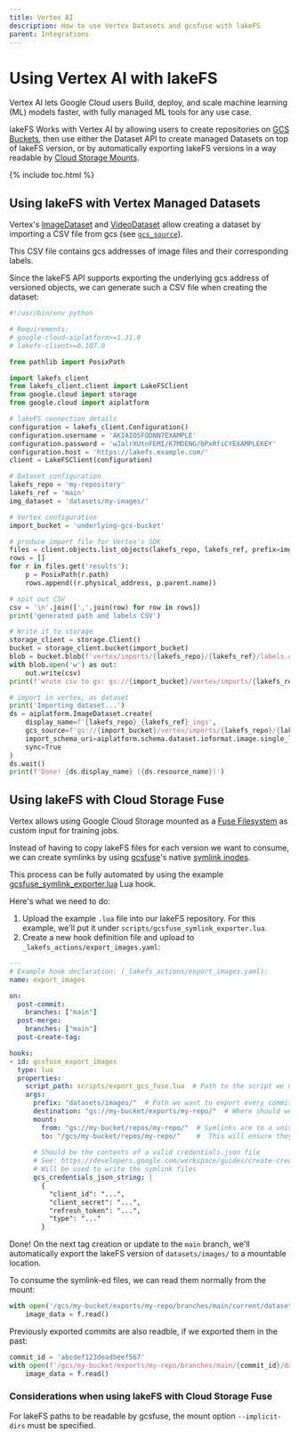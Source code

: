 ```yaml
---
title: Vertex AI
description: How to use Vertex Datasets and gcsfuse with lakeFS
parent: Integrations
---
```


# Using Vertex AI with lakeFS

Vertex AI lets Google Cloud users Build, deploy, and scale machine learning (ML) models faster, with fully managed ML tools for any use case.

lakeFS Works with Vertex AI by allowing users to create repositories on [GCS Buckets](../howto/deploy/gcp.md), then use either the Dataset API to create managed Datasets on top of lakeFS version, or by automatically exporting lakeFS versions in a way readable by [Cloud Storage Mounts](https://cloud.google.com/blog/products/ai-machine-learning/cloud-storage-file-system-ai-training). 

{% include toc.html %}

## Using lakeFS with Vertex Managed Datasets

Vertex's [ImageDataset](https://cloud.google.com/python/docs/reference/aiplatform/latest/google.cloud.aiplatform.ImageDataset) and [VideoDataset](https://cloud.google.com/python/docs/reference/aiplatform/latest/google.cloud.aiplatform.VideoDataset) allow creating a dataset by importing a CSV file from gcs (see [`gcs_source`](https://cloud.google.com/python/docs/reference/aiplatform/latest/google.cloud.aiplatform.ImageDataset#google_cloud_aiplatform_ImageDataset_create)).

This CSV file contains gcs addresses of image files and their corresponding labels.

Since the lakeFS API supports exporting the underlying gcs address of versioned objects, we can generate such a CSV file when creating the dataset:  

```python
#!/usr/bin/env python

# Requirements:
# google-cloud-aiplatform>=1.31.0
# lakefs-client>=0.107.0

from pathlib import PosixPath

import lakefs_client
from lakefs_client.client import LakeFSClient
from google.cloud import storage
from google.cloud import aiplatform

# lakeFS connection details
configuration = lakefs_client.Configuration()
configuration.username = 'AKIAIOSFODNN7EXAMPLE'
configuration.password = 'wJalrXUtnFEMI/K7MDENG/bPxRfiCYEXAMPLEKEY'
configuration.host = 'https://lakefs.example.com/'
client = LakeFSClient(configuration)

# Dataset configuration
lakefs_repo = 'my-repository'
lakefs_ref = 'main'
img_dataset = 'datasets/my-images/'

# Vertex configuration
import_bucket = 'underlying-gcs-bucket'

# produce import file for Vertex's SDK
files = client.objects.list_objects(lakefs_repo, lakefs_ref, prefix=img_dataset)
rows = []
for r in files.get('results'):
    p = PosixPath(r.path)
    rows.append((r.physical_address, p.parent.name))

# spit out CSV
csv = '\n'.join([','.join(row) for row in rows])
print('generated path and labels CSV')

# Write it to storage
storage_client = storage.Client()
bucket = storage_client.bucket(import_bucket)
blob = bucket.blob(f'vertex/imports/{lakefs_repo}/{lakefs_ref}/labels.csv')
with blob.open('w') as out:
    out.write(csv)
print(f'wrote csv to gs: gs://{import_bucket}/vertex/imports/{lakefs_repo}/{lakefs_ref}/labels.csv')

# import in vertex, as dataset
print('Importing dataset...')
ds = aiplatform.ImageDataset.create(
    display_name=f'{lakefs_repo}_{lakefs_ref}_imgs',
    gcs_source=f'gs://{import_bucket}/vertex/imports/{lakefs_repo}/{lakefs_ref}/labels.csv',
    import_schema_uri=aiplatform.schema.dataset.ioformat.image.single_label_classification,
    sync=True
)
ds.wait()
print(f'Done! {ds.display_name} ({ds.resource_name})')
```

## Using lakeFS with Cloud Storage Fuse

Vertex allows using Google Cloud Storage mounted as a [Fuse Filesystem](https://cloud.google.com/vertex-ai/docs/training/cloud-storage-file-system) as custom input for training jobs.

Instead of having to copy lakeFS files for each version we want to consume, we can create symlinks by using [gcsfuse](https://github.com/GoogleCloudPlatform/gcsfuse)'s native [symlink inodes](https://github.com/GoogleCloudPlatform/gcsfuse/blob/v1.0.0/docs/semantics.md#symlink-inodes).

This process can be fully automated by using the example [gcsfuse_symlink_exporter.lua](https://github.com/treeverse/lakeFS/blob/feature/vertex-ai/examples/hooks/gcsfuse_symlink_exporter.lua) Lua hook.

Here's what we need to do:

1. Upload the example `.lua` file into our lakeFS repository. For this example, we'll put it under `scripts/gcsfuse_symlink_exporter.lua`.
2. Create a new hook definition file and upload to `_lakefs_actions/export_images.yaml`:

```yaml
---
# Example hook declaration: (_lakefs_actions/export_images.yaml):
name: export_images

on:
  post-commit:
    branches: ["main"]
  post-merge:
    branches: ["main"]
  post-create-tag:

hooks:
- id: gcsfuse_export_images
  type: lua
  properties:
    script_path: scripts/export_gcs_fuse.lua  # Path to the script we uploaded in the previous step
    args:
      prefix: "datasets/images/"  # Path we want to export every commit
      destination: "gs://my-bucket/exports/my-repo/"  # Where should we create the symlinks?
      mount:
        from: "gs://my-bucket/repos/my-repo/"  # Symlinks are to a unix-mounted file
        to: "/gcs/my-bucket/repos/my-repo/"    #  This will ensure they point to a location that exists.
      
      # Should be the contents of a valid credentials.json file
      # See: https://developers.google.com/workspace/guides/create-credentials
      # Will be used to write the symlink files
      gcs_credentials_json_string: |
        {
          "client_id": "...",
          "client_secret": "...",
          "refresh_token": "...",
          "type": "..."
        }
```

Done! On the next tag creation or update to the `main` branch, we'll automatically export the lakeFS version of `datasets/images/` to a mountable location.

To consume the symlink-ed files, we can read them normally from the mount:

```python
with open('/gcs/my-bucket/exports/my-repo/branches/main/current/datasets/images/001.jpg') as f:
    image_data = f.read()

```

Previously exported commits are also readble, if we exported them in the past:

```python
commit_id = 'abcdef123deadbeef567'
with open(f'/gcs/my-bucket/exports/my-repo/branches/main/{commit_id}/datasets/images/001.jpg') as f:
    image_data = f.read()

```

### Considerations when using lakeFS with Cloud Storage Fuse

For lakeFS paths to be readable by gcsfuse, the mount option `--implicit-dirs` must be specified.

